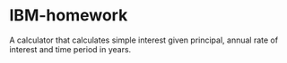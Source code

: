 # IBM-homework
 A calculator that calculates simple interest given principal, annual rate of interest and time period in years.
